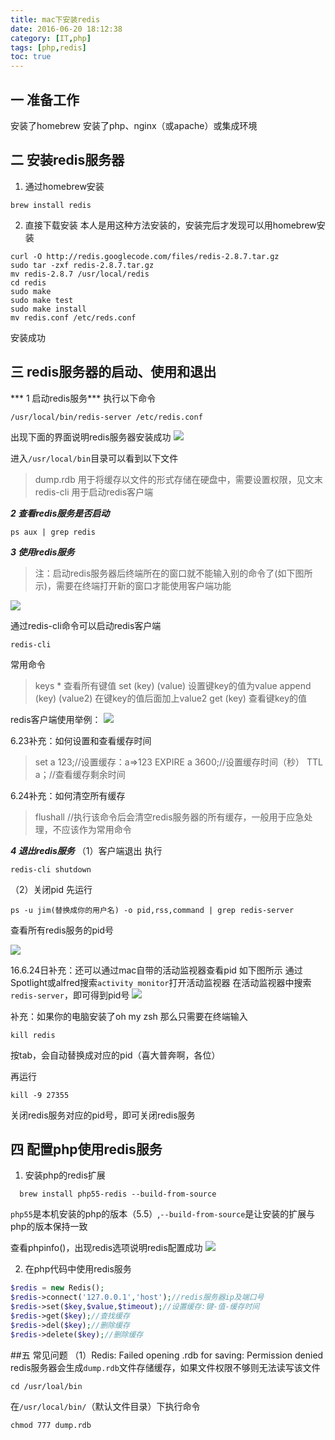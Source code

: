 ```yaml
---
title: mac下安装redis
date: 2016-06-20 18:12:38
category: [IT,php]
tags: [php,redis]
toc: true
---
```



## 一 准备工作
安装了homebrew
安装了php、nginx（或apache）或集成环境

## 二 安装redis服务器
1. 通过homebrew安装

  ```
brew install redis
```

2. 直接下载安装
本人是用这种方法安装的，安装完后才发现可以用homebrew安装

```
curl -O http://redis.googlecode.com/files/redis-2.8.7.tar.gz
sudo tar -zxf redis-2.8.7.tar.gz
mv redis-2.8.7 /usr/local/redis
cd redis
sudo make
sudo make test
sudo make install
mv redis.conf /etc/reds.conf
```
安装成功
## 三 redis服务器的启动、使用和退出
*** 1 启动redis服务*** 
执行以下命令
```
/usr/local/bin/redis-server /etc/redis.conf
```
出现下面的界面说明redis服务器安装成功
![](http://o9xbyqajf.bkt.clouddn.com/images/1469498761643.png)


进入`/usr/local/bin`目录可以看到以下文件
> dump.rdb  用于将缓存以文件的形式存储在硬盘中，需要设置权限，见文末
> redis-cli    用于启动redis客户端

***2 查看redis服务是否启动***
```
ps aux | grep redis
```
***3 使用redis服务***
>注：启动redis服务器后终端所在的窗口就不能输入别的命令了(如下图所示)，需要在终端打开新的窗口才能使用客户端功能
> 
![](http://o9xbyqajf.bkt.clouddn.com/images/1469498796319.png)





通过redis-cli命令可以启动redis客户端

```
redis-cli
```
常用命令
> keys * 查看所有键值
> set (key) (value) 设置键key的值为value
> append (key) (value2) 在键key的值后面加上value2
> get (key) 查看键key的值

redis客户端使用举例：
![](http://o9xbyqajf.bkt.clouddn.com/images/1469498811208.png)


6.23补充：如何设置和查看缓存时间
>set a 123;//设置缓存：a=>123
>EXPIRE a 3600;//设置缓存时间（秒）
>TTL a；//查看缓存剩余时间

6.24补充：如何清空所有缓存
>flushall  //执行该命令后会清空redis服务器的所有缓存，一般用于应急处理，不应该作为常用命令

***4 退出redis服务***
（1）客户端退出
执行
```
redis-cli shutdown
```
（2）关闭pid
先运行
```
ps -u jim(替换成你的用户名) -o pid,rss,command | grep redis-server
```
查看所有redis服务的pid号

![](http://o9xbyqajf.bkt.clouddn.com/images/1469498829072.png)


16.6.24日补充：还可以通过mac自带的活动监视器查看pid
如下图所示
通过Spotlight或alfred搜索`activity monitor`打开活动监视器
在活动监视器中搜索`redis-server`，即可得到pid号
![](http://o9xbyqajf.bkt.clouddn.com/images/1469498837473.png)


补充：如果你的电脑安装了oh my zsh
那么只需要在终端输入
```
kill redis
```
按tab，会自动替换成对应的pid（喜大普奔啊，各位）

再运行
```
kill -9 27355
```
关闭redis服务对应的pid号，即可关闭redis服务
## 四 配置php使用redis服务
1. 安装php的redis扩展
```
  brew install php55-redis --build-from-source
```
`php55`是本机安装的php的版本（5.5）,`--build-from-source`是让安装的扩展与php的版本保持一致

  查看phpinfo()，出现redis选项说明redis配置成功
![](http://o9xbyqajf.bkt.clouddn.com/images/1469498850108.png)

2. 在php代码中使用redis服务

``` php
$redis = new Redis();
$redis->connect('127.0.0.1','host');//redis服务器ip及端口号
$redis->set($key,$value,$timeout);//设置缓存:键-值-缓存时间
$redis->get($key);//查找缓存
$redis->del($key);//删除缓存
$redis->delete($key);//删除缓存
```

##五 常见问题
（1）Redis: Failed opening .rdb for saving: Permission denied
redis服务器会生成`dump.rdb`文件存储缓存，如果文件权限不够则无法读写该文件
```
cd /usr/loal/bin
```
在`/usr/local/bin/`（默认文件目录）下执行命令
```
chmod 777 dump.rdb
```

